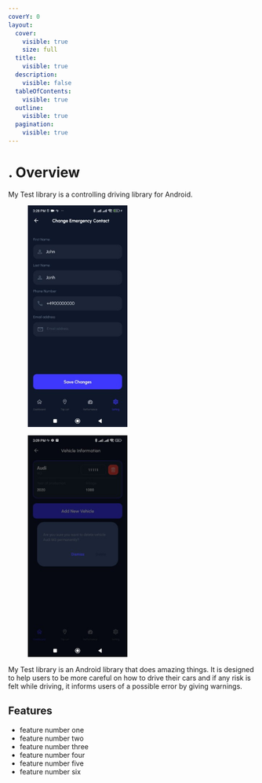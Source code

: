 ```yaml
---
coverY: 0
layout:
  cover:
    visible: true
    size: full
  title:
    visible: true
  description:
    visible: false
  tableOfContents:
    visible: true
  outline:
    visible: true
  pagination:
    visible: true
---
```


# . Overview

My Test library is a controlling driving library for Android.



<div>

<figure><img src="../.gitbook/assets/1000000043.jpg" alt="" width="203"><figcaption></figcaption></figure>

 

<figure><img src="../.gitbook/assets/1000000039.jpg" alt="" width="203"><figcaption></figcaption></figure>

</div>

My Test library is an Android library that does amazing things. It is designed to help users  to be more careful on how to drive their cars and if any risk is felt while driving, it informs users of a possible error by giving warnings.



## Features

* feature number one
* feature number two
* feature number three
* feature number four
* feature number five
* feature number six
